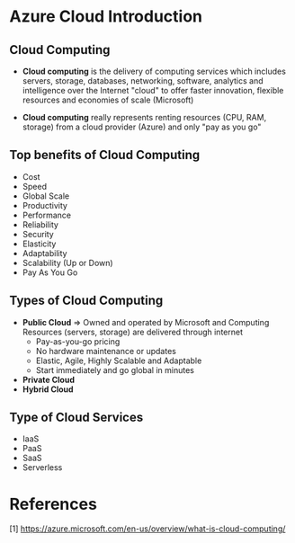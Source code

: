 # Azure Cloud Introduction


## Cloud Computing

* **Cloud computing** is the delivery of computing services which includes servers, storage, databases, networking, software, analytics and intelligence over the Internet "cloud" to offer faster innovation, flexible resources and economies of scale (Microsoft)

* **Cloud computing** really represents renting resources (CPU, RAM, storage) from a cloud provider (Azure) and only "pay as you go"

## Top benefits of Cloud Computing

* Cost
* Speed
* Global Scale
* Productivity
* Performance
* Reliability
* Security
* Elasticity
* Adaptability
* Scalability (Up or Down)
* Pay As You Go

## Types of Cloud Computing

* **Public Cloud**
=> Owned and operated by Microsoft and Computing Resources (servers, storage) are delivered through internet
    * Pay-as-you-go pricing
    * No hardware maintenance or updates
    * Elastic, Agile, Highly Scalable and Adaptable
    * Start immediately and go global in minutes
* **Private Cloud**
* **Hybrid Cloud**

## Type of Cloud Services 

* IaaS
* PaaS
* SaaS
* Serverless


# References

[1] https://azure.microsoft.com/en-us/overview/what-is-cloud-computing/
